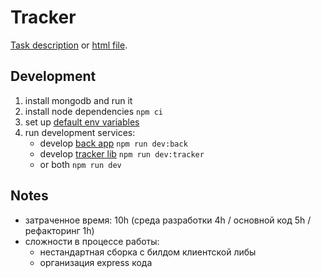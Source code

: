 # Tracker

[Task description](https://fundraiseup.notion.site/Fullstack-test-d63f18de664645cd8529eccc735c22fa) or [html file](./task.html).

## Development

1. install mongodb and run it
2. install node dependencies `npm ci`
3. set up [default env variables](./env)
4. run development services:
    - develop [back app](./packages/back/src/main.ts) `npm run dev:back`
    - develop [tracker lib](./packages/tracker/src/tracker.ts) `npm run dev:tracker`
    - or both `npm run dev`

## Notes

-   затраченное время: 10h (среда разработки 4h / основной код 5h / рефакторинг 1h)
-   сложности в процессе работы:
    -   нестандартная сборка с билдом клиентской либы
    -   организация express кода
